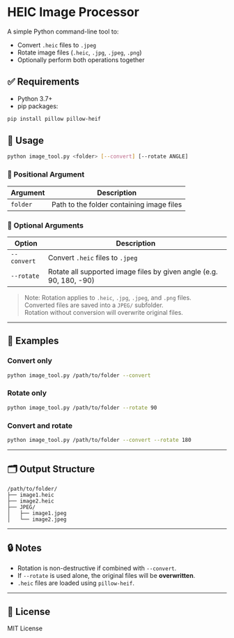 # HEIC Image Processor

A simple Python command-line tool to:

- Convert `.heic` files to `.jpeg`
- Rotate image files (`.heic`, `.jpg`, `.jpeg`, `.png`)
- Optionally perform both operations together

## ✅ Requirements

- Python 3.7+
- pip packages:

```bash
pip install pillow pillow-heif
```

## 🚀 Usage

```bash
python image_tool.py <folder> [--convert] [--rotate ANGLE]
```

### 📂 Positional Argument

| Argument | Description                |
|----------|----------------------------|
| `folder` | Path to the folder containing image files |

### 🔧 Optional Arguments

| Option       | Description                              |
|--------------|------------------------------------------|
| `--convert`  | Convert `.heic` files to `.jpeg`         |
| `--rotate`   | Rotate all supported image files by given angle (e.g. 90, 180, -90) |

> Note: Rotation applies to `.heic`, `.jpg`, `.jpeg`, and `.png` files.  
> Converted files are saved into a `JPEG/` subfolder.  
> Rotation without conversion will overwrite original files.

---

## 🧪 Examples

### Convert only

```bash
python image_tool.py /path/to/folder --convert
```

### Rotate only

```bash
python image_tool.py /path/to/folder --rotate 90
```

### Convert and rotate

```bash
python image_tool.py /path/to/folder --convert --rotate 180
```

---

## 🗂 Output Structure

```
/path/to/folder/
├── image1.heic
├── image2.heic
├── JPEG/
│   ├── image1.jpeg
│   └── image2.jpeg
```

---

## 🔒 Notes

- Rotation is non-destructive if combined with `--convert`.
- If `--rotate` is used alone, the original files will be **overwritten**.
- `.heic` files are loaded using `pillow-heif`.

---

## 📃 License

MIT License
